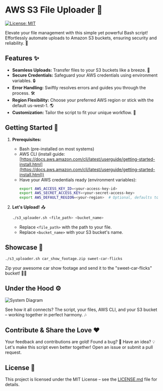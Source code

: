 # AWS S3 File Uploader 🚀

[![License: MIT](https://img.shields.io/badge/License-MIT-yellow.svg)](https://opensource.org/licenses/MIT)

Elevate your file management with this simple yet powerful Bash script! Effortlessly automate uploads to Amazon S3 buckets, ensuring security and reliability. 💪

## Features ✨

*   **Seamless Uploads:** Transfer files to your S3 buckets like a breeze. 💨
*   **Secure Credentials:** Safeguard your AWS credentials using environment variables. 🔒
*   **Error Handling:** Swiftly resolves errors and guides you through the process. 🛠️
*   **Region Flexibility:** Choose your preferred AWS region or stick with the default us-west-1. 🌎
*   **Customization:** Tailor the script to fit your unique workflow. 🎨

## Getting Started 🏁

1.  **Prerequisites:**
    *   Bash (pre-installed on most systems)
    *   AWS CLI (install guide: [https://docs.aws.amazon.com/cli/latest/userguide/getting-started-install.html](https://docs.aws.amazon.com/cli/latest/userguide/getting-started-install.html))
    *   Have your AWS credentials ready (environment variables):
        ```bash
        export AWS_ACCESS_KEY_ID=<your-access-key-id>
        export AWS_SECRET_ACCESS_KEY=<your-secret-access-key>
        export AWS_DEFAULT_REGION=<your-region>  # Optional, defaults to us-west-1
        ```

2.  **Let's Upload!** 📤
    ```bash
    ./s3_uploader.sh <file_path> <bucket_name>
    ```
    *   Replace `<file_path>` with the path to your file.
    *   Replace `<bucket_name>` with your S3 bucket's name.

## Showcase 📸

```bash
./s3_uploader.sh car_show_footage.zip sweet-car-flicks
```

Zip your awesome car show footage and send it to the "sweet-car-flicks" bucket! 🚗💨

## Under the Hood ⚙️

![System Diagram](clouduploader/Resources/DiagramS3Uploader)

See how it all connects? The script, your files, AWS CLI, and your S3 bucket – working together in perfect harmony. 🎶

## Contribute & Share the Love ❤️

Your feedback and contributions are gold! Found a bug? 🐛 Have an idea? 💡 Let's make this script even better together! Open an issue or submit a pull request.

## License 📄

This project is licensed under the MIT License – see the [LICENSE.md](LICENSE.md) file for details.
